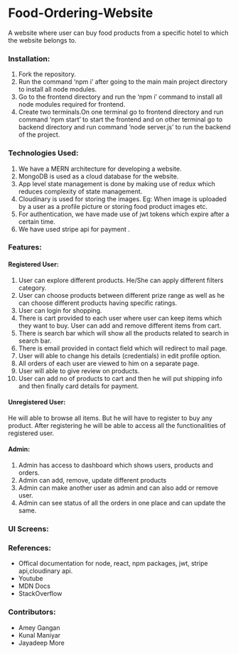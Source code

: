 # Food-Ordering-Website
A website where user can buy food products from a specific hotel to which the website belongs to.
### Installation:
1. Fork the repository.
2. Run the command ‘npm i’ after going to the main main project directory to install all node modules.
3. Go to the frontend directory and run the ‘npm i’ command to install all node modules required for frontend.
4. Create two terminals.On one terminal go to frontend directory and run command ‘npm start’ to start the frontend and on other terminal go to backend directory and run command ‘node server.js’ to run the backend of the project.
### Technologies Used:
1.	We have a MERN architecture for developing a website.
2.	MongoDB is used as a cloud database for the website.
3.	App level state management is done by making use of redux which reduces complexity of state management.
4.	Cloudinary is used for storing the images. Eg: When image is uploaded by a user as a profile picture or storing food product images etc.
5.	For authentication, we have made use of jwt tokens which expire after a certain time.
6.	We have used stripe api for payment .



### Features:
#### Registered User: 
1.	User can explore different products. He/She can apply different filters category.
2.	User can choose products between different prize range as well as he can choose different products having specific ratings.
3.	User can login for shopping.
4.	There is cart provided to each user where user can keep items which they want to buy. User can add and remove different items from cart.
5.	There is search bar which will show all the products related to search in search bar.
6.	There is email provided in contact field which will redirect to mail page.
7.	User will able to change his details (credentials) in edit profile option.
8.	All orders of each user are viewed to him on a separate page.
9.	User will able to give review on products.
10.	User can add no of products to cart and then he will put shipping info and then finally card details for payment.

#### Unregistered User: 
He will able to browse all items. But he will have to register to buy any product. After registering he will be able to access all the functionalities of registered user.

#### Admin:
1.	Admin has access to dashboard which shows users, products and orders.
2.	Admin can add, remove, update different products
3.	Admin can make another user as admin and can also add or remove user.
4. Admin can see status of all the orders in one place and can update the same. 

### UI Screens:

### References:
-	Offical documentation for node, react, npm packages, jwt, stripe api,cloudinary api.
-	Youtube
-	MDN Docs
-	StackOverflow

### Contributors:
- Amey Gangan
- Kunal Maniyar
- Jayadeep More

